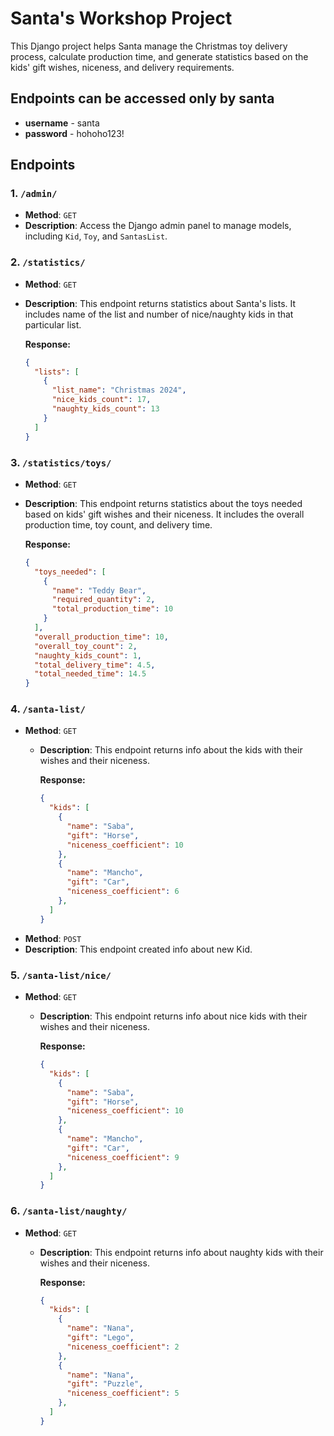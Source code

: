# Santa's Workshop Project

This Django project helps Santa manage the Christmas toy delivery process, calculate production time, and generate statistics based on the kids' gift wishes, niceness, and delivery requirements.

## Endpoints can be accessed only by santa
- **username** - santa
- **password** - hohoho123!

## Endpoints

### 1. `/admin/`

- **Method**: `GET`
- **Description**: Access the Django admin panel to manage models, including `Kid`, `Toy`, and `SantasList`.

### 2. `/statistics/`

- **Method**: `GET`
- **Description**: This endpoint returns statistics about Santa's lists. It includes name of the list and number of nice/naughty kids in that particular list.
  
  **Response:**
  ```json
  {
    "lists": [
      {
        "list_name": "Christmas 2024",
        "nice_kids_count": 17,
        "naughty_kids_count": 13
      }
    ]
  }

### 3. `/statistics/toys/`

- **Method**: `GET`
- **Description**: This endpoint returns statistics about the toys needed based on kids' gift wishes and their niceness. It includes the overall production time, toy count, and delivery time.
  
  **Response:**
  ```json
  {
    "toys_needed": [
      {
        "name": "Teddy Bear",
        "required_quantity": 2,
        "total_production_time": 10
      }
    ],
    "overall_production_time": 10,
    "overall_toy_count": 2,
    "naughty_kids_count": 1,
    "total_delivery_time": 4.5,
    "total_needed_time": 14.5
  }

### 4. `/santa-list/`

- **Method**: `GET`
  - **Description**: This endpoint returns info about the kids with their wishes and their niceness.
  
    **Response:**
    ```json
    {
      "kids": [
        {
          "name": "Saba",
          "gift": "Horse",
          "niceness_coefficient": 10
        },
        {
          "name": "Mancho",
          "gift": "Car",
          "niceness_coefficient": 6
        },
      ]
    }
    
- **Method**: `POST`
- **Description**: This endpoint created info about new Kid. 
  
### 5. `/santa-list/nice/`

- **Method**: `GET`
  - **Description**: This endpoint returns info about nice kids with their wishes and their niceness.
  
    **Response:**
    ```json
    {
      "kids": [
        {
          "name": "Saba",
          "gift": "Horse",
          "niceness_coefficient": 10
        },
        {
          "name": "Mancho",
          "gift": "Car",
          "niceness_coefficient": 9
        },
      ]
    }

### 6. `/santa-list/naughty/`

- **Method**: `GET`
  - **Description**: This endpoint returns info about naughty kids with their wishes and their niceness.
  
    **Response:**
    ```json
    {
      "kids": [
        {
          "name": "Nana",
          "gift": "Lego",
          "niceness_coefficient": 2
        },
        {
          "name": "Nana",
          "gift": "Puzzle",
          "niceness_coefficient": 5
        },
      ]
    }